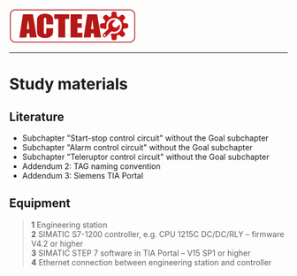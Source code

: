 ![ACTEA](/Logo_ACTEA_2.png)
_____________________________________
# Study materials
## Literature
*  Subchapter "Start-stop control circuit" without the Goal subchapter
*  Subchapter "Alarm control circuit" without the Goal subchapter
*  Subchapter "Teleruptor control circuit" without the Goal subchapter
*  Addendum 2: TAG naming convention
*  Addendum 3: Siemens TIA Portal

## Equipment
>   **1** Engineering station <br>
>   **2** SIMATIC S7-1200 controller, e.g. CPU 1215C DC/DC/RLY – firmware V4.2 or higher <br>
>   **3** SIMATIC STEP 7 software in TIA Portal – V15 SP1 or higher <br>
>   **4** Ethernet connection between engineering station and controller
